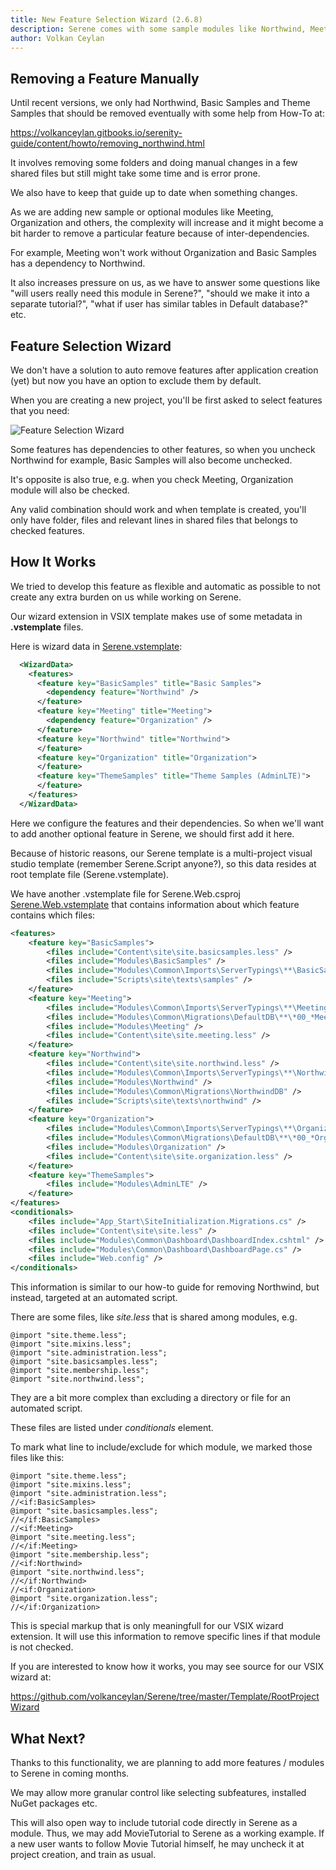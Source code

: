 ```yaml
---
title: New Feature Selection Wizard (2.6.8)
description: Serene comes with some sample modules like Northwind, Meeting, Organization etc. After training and development phase, you should remove them manually with some help from our how-to on removing Northwind and Samples. Doing this for every new project might feel cumbersome. Starting with 2.6.8, Serene asks you which modules to include, so its much simpler.
author: Volkan Ceylan
---
```


## Removing a Feature Manually

Until recent versions, we only had Northwind, Basic Samples and Theme Samples that should be removed eventually with some help from How-To at:

https://volkanceylan.gitbooks.io/serenity-guide/content/howto/removing_northwind.html

It involves removing some folders and doing manual changes in a few shared files but still might take some time and is error prone. 

We also have to keep that guide up to date when something changes.

As we are adding new sample or optional modules like Meeting, Organization and others, the complexity will increase and 
it might become a bit harder to remove a particular feature because of inter-dependencies.

For example, Meeting won't work without Organization and Basic Samples has a dependency to Northwind.

It also increases pressure on us, as we have to answer some questions like "will users really need this module in Serene?", 
"should we make it into a separate tutorial?", "what if user has similar tables in Default database?" etc.

## Feature Selection Wizard

We don't have a solution to auto remove features after application creation (yet) but now you have an option to exclude them by default.

When you are creating a new project, you'll be first asked to select features that you need:

![Feature Selection Wizard](img/2012-12-16/feature-selection-wizard.png)

Some features has dependencies to other features, so when you uncheck Northwind for example, Basic Samples will also become unchecked.

It's opposite is also true, e.g. when you check Meeting, Organization module will also be checked.

Any valid combination should work and when template is created, you'll only have folder, files and relevant lines in shared files that belongs to checked features.

## How It Works

We tried to develop this feature as flexible and automatic as possible to not create any extra burden on us while working on Serene.

Our wizard extension in VSIX template makes use of some metadata in **.vstemplate** files.

Here is wizard data in [Serene.vstemplate](https://github.com/volkanceylan/Serene/blob/master/Serene/Serene.vstemplate):

```xml
  <WizardData>
	<features>
	  <feature key="BasicSamples" title="Basic Samples">
		<dependency feature="Northwind" />
	  </feature>
	  <feature key="Meeting" title="Meeting">
		<dependency feature="Organization" />
	  </feature>
	  <feature key="Northwind" title="Northwind">
	  </feature>
	  <feature key="Organization" title="Organization">
	  </feature>
	  <feature key="ThemeSamples" title="Theme Samples (AdminLTE)">
	  </feature>
    </features>
  </WizardData>
```

Here we configure the features and their dependencies. So when we'll want to add another optional feature in Serene, we should first add it here.

Because of historic reasons, our Serene template is a multi-project visual studio template (remember Serene.Script anyone?), so this data resides at 
root template file (Serene.vstemplate).

We have another .vstemplate file for Serene.Web.csproj [Serene.Web.vstemplate](https://github.com/volkanceylan/Serene/blob/master/Serene/Serene.Web/Serene.Web.vstemplate) 
that contains information about which feature contains which files:

```xml
<features>
    <feature key="BasicSamples">
		<files include="Content\site\site.basicsamples.less" />
		<files include="Modules\BasicSamples" />
		<files include="Modules\Common\Imports\ServerTypings\**\BasicSamples.*" />
		<files include="Scripts\site\texts\samples" />
    </feature>
    <feature key="Meeting">
		<files include="Modules\Common\Imports\ServerTypings\**\Meeting.*" />
		<files include="Modules\Common\Migrations\DefaultDB\**\*00_*Meeting*.cs" />
		<files include="Modules\Meeting" />
		<files include="Content\site\site.meeting.less" />
    </feature>
    <feature key="Northwind">
		<files include="Content\site\site.northwind.less" />
		<files include="Modules\Common\Imports\ServerTypings\**\Northwind.*" />
		<files include="Modules\Northwind" />
		<files include="Modules\Common\Migrations\NorthwindDB" />
		<files include="Scripts\site\texts\northwind" />
    </feature>
    <feature key="Organization">
		<files include="Modules\Common\Imports\ServerTypings\**\Organization.*" />
		<files include="Modules\Common\Migrations\DefaultDB\**\*00_*Organization*.cs" />
		<files include="Modules\Organization" />
		<files include="Content\site\site.organization.less" />
    </feature>
    <feature key="ThemeSamples">
		<files include="Modules\AdminLTE" />
    </feature>
</features>
<conditionals>
    <files include="App_Start\SiteInitialization.Migrations.cs" />
    <files include="Content\site\site.less" />
    <files include="Modules\Common\Dashboard\DashboardIndex.cshtml" />
    <files include="Modules\Common\Dashboard\DashboardPage.cs" />
    <files include="Web.config" />
</conditionals>
```

This information is similar to our how-to guide for removing Northwind, but instead, targeted at an automated script.

There are some files, like *site.less* that is shared among modules, e.g.

```
@import "site.theme.less";
@import "site.mixins.less";
@import "site.administration.less";
@import "site.basicsamples.less";
@import "site.membership.less";
@import "site.northwind.less";
```

They are a bit more complex than excluding a directory or file for an automated script.

These files are listed under *conditionals* element.

To mark what line to include/exclude for which module, we marked those files like this:

```less
@import "site.theme.less";
@import "site.mixins.less";
@import "site.administration.less";
//<if:BasicSamples>
@import "site.basicsamples.less";
//</if:BasicSamples>
//<if:Meeting>
@import "site.meeting.less";
//</if:Meeting>
@import "site.membership.less";
//<if:Northwind>
@import "site.northwind.less";
//</if:Northwind>
//<if:Organization>
@import "site.organization.less";
//</if:Organization>
```

This is special markup that is only meaningfull for our VSIX wizard extension. It will use this information to remove specific lines if that module is not checked.

If you are interested to know how it works, you may see source for our VSIX wizard at:

https://github.com/volkanceylan/Serene/tree/master/Template/RootProjectWizard

## What Next?

Thanks to this functionality, we are planning to add more features / modules to Serene in coming months. 

We may allow more granular control like selecting subfeatures, installed NuGet packages etc.

This will also open way to include tutorial code directly in Serene as a module. Thus, we may add MovieTutorial to Serene as a working example. 
If a new user wants to follow Movie Tutorial himself, he may uncheck it at project creation, and train as usual.